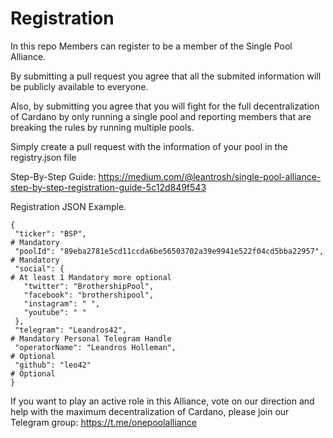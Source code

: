 # Registration

In this repo Members can register to be a member of the Single Pool Alliance.

By submitting a pull request you agree that all the submited information will be publicly available to everyone.

Also, by submitting you agree that you will fight for the full decentralization of Cardano by only running a single pool and reporting members that are breaking the rules by running multiple pools.

Simply create a pull request with the information of your pool in the registry.json file

Step-By-Step Guide: 
https://medium.com/@leantrosh/single-pool-alliance-step-by-step-registration-guide-5c12d849f543

Registration JSON Example.

```
{
 "ticker": "BSP",                                                       # Mandatory
 "poolId": "89eba2781e5cd11ccda6be56503702a39e9941e522f04cd5bba22957",  # Mandatory
 "social": {                                                            # At least 1 Mandatory more optional
   "twitter": "BrothershipPool",
   "facebook": "brothershipool",  
   "instagram": " ",
   "youtube": " "
 },
 "telegram": "Leandros42",                                             # Mandatory Personal Telegram Handle
 "operatorName": "Leandros Holleman",                                   # Optional
 "github": "leo42"                                                     # Optional
}
```

If you want to play an active role in this Alliance, vote on our direction and help with the maximum decentralization of Cardano, please join our Telegram group:
https://t.me/onepoolalliance

